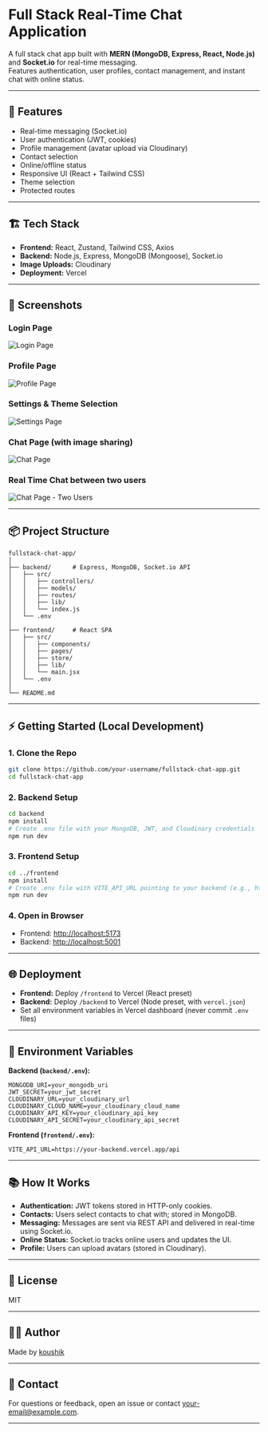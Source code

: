 # Full Stack Real-Time Chat Application

A full stack chat app built with **MERN (MongoDB, Express, React, Node.js)** and **Socket.io** for real-time messaging.  
Features authentication, user profiles, contact management, and instant chat with online status.

---

## 🚀 Features

- Real-time messaging (Socket.io)
- User authentication (JWT, cookies)
- Profile management (avatar upload via Cloudinary)
- Contact selection
- Online/offline status
- Responsive UI (React + Tailwind CSS)
- Theme selection
- Protected routes

---

## 🏗️ Tech Stack

- **Frontend:** React, Zustand, Tailwind CSS, Axios
- **Backend:** Node.js, Express, MongoDB (Mongoose), Socket.io
- **Image Uploads:** Cloudinary
- **Deployment:** Vercel

---

## 📸 Screenshots

### Login Page
![Login Page](https://github.com/user-attachments/assets/9a9ef20e-19bf-46fd-b19c-cd5f49dd234b)


### Profile Page
![Profile Page](https://github.com/user-attachments/assets/46c461c7-fac8-4333-8ef5-52d688549c46)

### Settings & Theme Selection
![Settings Page](https://github.com/user-attachments/assets/e2799e2c-5326-4900-9cbc-2c1b5d86f580)

### Chat Page (with image sharing)
![Chat Page](https://github.com/user-attachments/assets/8f18ddab-508d-4526-af05-cd0cf4e7dee3)

### Real Time Chat between two users
![Chat Page - Two Users](https://github.com/user-attachments/assets/91fa5d3d-1781-4ff5-8653-e47a329baaea)

---

## 📦 Project Structure

```
fullstack-chat-app/
│
├── backend/      # Express, MongoDB, Socket.io API
│   ├── src/
│   │   ├── controllers/
│   │   ├── models/
│   │   ├── routes/
│   │   ├── lib/
│   │   └── index.js
│   └── .env
│
├── frontend/     # React SPA
│   ├── src/
│   │   ├── components/
│   │   ├── pages/
│   │   ├── store/
│   │   ├── lib/
│   │   └── main.jsx
│   └── .env
│
└── README.md
```

---

## ⚡ Getting Started (Local Development)

### 1. **Clone the Repo**
```bash
git clone https://github.com/your-username/fullstack-chat-app.git
cd fullstack-chat-app
```

### 2. **Backend Setup**
```bash
cd backend
npm install
# Create .env file with your MongoDB, JWT, and Cloudinary credentials
npm run dev
```

### 3. **Frontend Setup**
```bash
cd ../frontend
npm install
# Create .env file with VITE_API_URL pointing to your backend (e.g., http://localhost:5001)
npm run dev
```

### 4. **Open in Browser**
- Frontend: [http://localhost:5173](http://localhost:5173)
- Backend: [http://localhost:5001](http://localhost:5001)

---

## 🌐 Deployment

- **Frontend:** Deploy `/frontend` to Vercel (React preset)
- **Backend:** Deploy `/backend` to Vercel (Node preset, with `vercel.json`)
- Set all environment variables in Vercel dashboard (never commit `.env` files)

---

## 🔑 Environment Variables

**Backend (`backend/.env`):**
```
MONGODB_URI=your_mongodb_uri
JWT_SECRET=your_jwt_secret
CLOUDINARY_URL=your_cloudinary_url
CLOUDINARY_CLOUD_NAME=your_cloudinary_cloud_name
CLOUDINARY_API_KEY=your_cloudinary_api_key
CLOUDINARY_API_SECRET=your_cloudinary_api_secret
```

**Frontend (`frontend/.env`):**
```
VITE_API_URL=https://your-backend.vercel.app/api
```

---

## 📚 How It Works

- **Authentication:** JWT tokens stored in HTTP-only cookies.
- **Contacts:** Users select contacts to chat with; stored in MongoDB.
- **Messaging:** Messages are sent via REST API and delivered in real-time using Socket.io.
- **Online Status:** Socket.io tracks online users and updates the UI.
- **Profile:** Users can upload avatars (stored in Cloudinary).

---

## 📝 License

MIT

---

## 🙋‍♂️ Author

Made by [koushik](https://github.com/EdlaKoushik)

---

## 📧 Contact

For questions or feedback, open an issue or contact [your-email@example.com](mailto:your-email@example.com).

---


